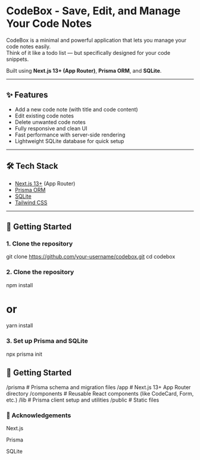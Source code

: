 # CodeBox - Save, Edit, and Manage Your Code Notes

CodeBox is a minimal and powerful application that lets you manage your code notes easily.  
Think of it like a todo list — but specifically designed for your code snippets.

Built using **Next.js 13+ (App Router)**, **Prisma ORM**, and **SQLite**.

---

## ✨ Features

- Add a new code note (with title and code content)
- Edit existing code notes
- Delete unwanted code notes
- Fully responsive and clean UI
- Fast performance with server-side rendering
- Lightweight SQLite database for quick setup

---

## 🛠 Tech Stack

- [Next.js 13+](https://nextjs.org/) (App Router)
- [Prisma ORM](https://www.prisma.io/)
- [SQLite](https://www.sqlite.org/index.html)
- [Tailwind CSS](https://tailwindcss.com/)

---

## 🚀 Getting Started

### 1. Clone the repository

git clone https://github.com/your-username/codebox.git
cd codebox

### 2. Clone the repository

npm install
# or
yarn install


### 3. Set up Prisma and SQLite

npx prisma init

## 🚀 Getting Started

/prisma        # Prisma schema and migration files
/app           # Next.js 13+ App Router directory
/components    # Reusable React components (like CodeCard, Form, etc.)
/lib           # Prisma client setup and utilities
/public        # Static files

### 🙌 Acknowledgements
Next.js

Prisma

SQLite






